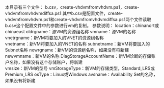 本目录有三个文件：
b.csv，create-vhdvmfromvhdvm.ps1，create-vhdvmfromvhdvmdiffsa.ps1
其中b.csv是配置文件，create-vhdvmfromvhdvm.ps1和create-vhdvmfromvhdvmdiffsa.ps1两个文件读取b.csv这个配置文件中的参数进行vm的复制。
参数说明：
location：chinanort或chinaeast
oldrgname：源VM的资源组名称
vmname：源VM的名称
vnetrgname：新VM将要加入的VNET的资源组名称	
vnetname：新VM将要加入的VNET的名称
subnetname：新VM将要加入的Subnet名称
newrgname：新VM的资源组名称，如果没有将新建
newvmname：新VM的名称
DiagStorageAccountName：新VM诊断的存储账户名称，如果没有这个存储账户，将新建	
vmsize：新VM的型号
vmStorageType：新VM的存储类型，Standard_LRS或Premium_LRS
osType：Linux或Windows
avsname：Availability Set的名称，如果没有将新建
